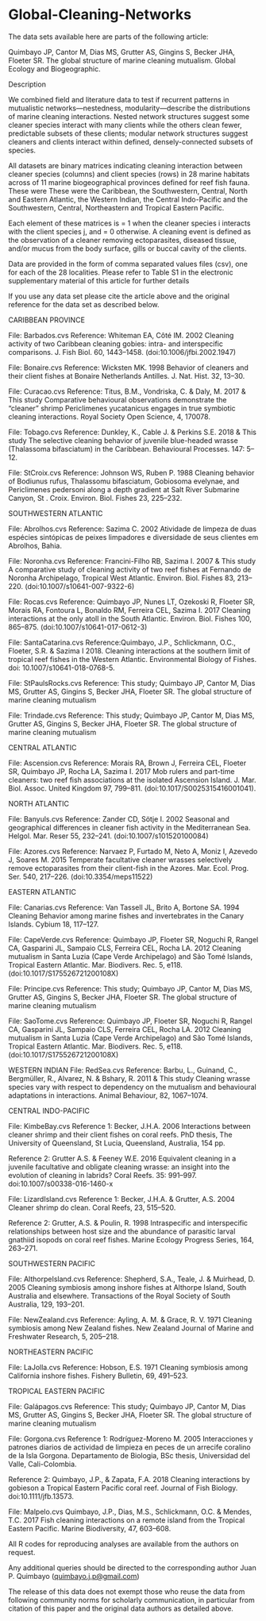 # Global-Cleaning-Networks

The data sets available here are parts of the following article:

Quimbayo JP, Cantor M, Dias MS, Grutter AS, Gingins S, Becker JHA, Floeter SR. The global structure of marine cleaning mutualism. Global Ecology and Biogeographic. 


Description

We combined field and literature data to test if recurrent patterns in mutualistic networks—nestedness,
modularity—describe the distributions of marine cleaning interactions. Nested network structures suggest 
some cleaner species interact with many clients while the others clean fewer, predictable subsets of these clients; 
modular network structures suggest cleaners and clients interact within defined, densely-connected subsets of species. 

All datasets are binary matrices indicating cleaning interaction between cleaner species (columns) 
and client species (rows) in 28 marine habitats across of 11 marine biogeographical provinces defined for reef fish fauna.
These were These were the Caribbean, the Southwestern, Central, North and Eastern Atlantic, the Western Indian,
the Central Indo-Pacific and the Southwestern, Central, Northeastern and Tropical Eastern Pacific.

Each element of these matrices is = 1 when the cleaner species i interacts with the client species j, 
and  = 0 otherwise. A cleaning event is defined as the observation of a cleaner removing ectoparasites, 
diseased tissue, and/or mucus from the body surface, gills or buccal cavity of the clients.

Data are provided in the form of comma separated values files (csv), one for each of the 28 localities.
Please refer to Table S1 in the electronic supplementary material of this article for further details


If you use any data set please cite the article above and the original reference for the data 
set as described below.

CARIBBEAN PROVINCE

File: Barbados.cvs
Reference: Whiteman EA, Côté IM. 2002 
Cleaning activity of two Caribbean cleaning gobies: intra- and interspecific comparisons. 
J. Fish Biol. 60, 1443–1458. (doi:10.1006/jfbi.2002.1947)

File: Bonaire.cvs
Reference: Wicksten MK. 1998 
Behavior of cleaners and their client fishes at Bonaire Netherlands Antilles. 
J. Nat. Hist. 32, 13–30. 

File: Curacao.cvs
Reference: Titus, B.M., Vondriska, C. & Daly, M. 2017 & This study
Comparative behavioural observations demonstrate the “cleaner” shrimp Periclimenes yucatanicus engages in true 
symbiotic cleaning interactions. 
Royal Society Open Science, 4, 170078.

File: Tobago.cvs
Reference: Dunkley, K., Cable J. & Perkins S.E. 2018 & This study 
The selective cleaning behavior of juvenile blue-headed wrasse (Thalassoma bifasciatum) in the Caribbean. 
Behavioural Processes. 147: 5–12.

File: StCroix.cvs
Reference: Johnson WS, Ruben P. 1988 
Cleaning behavior of Bodiunus rufus, Thalassomu bifasciatum, 
Gobiosoma evelynae, and Periclimenes pedersoni along a depth gradient at Salt River 
Submarine Canyon, St . Croix. Environ. Biol. Fishes 23, 225–232.

SOUTHWESTERN ATLANTIC

File: Abrolhos.cvs
Reference: Sazima C. 2002 
Atividade de limpeza de duas espécies sintópicas de peixes limpadores e 
diversidade de seus clientes em Abrolhos, Bahia. 

File: Noronha.cvs
Reference: Francini-Filho RB, Sazima I. 2007 & This study
A comparative study of cleaning activity of two reef fishes at Fernando de Noronha Archipelago, Tropical West Atlantic. 
Environ. Biol. Fishes 83, 213–220. (doi:10.1007/s10641-007-9322-6)

File: Rocas.cvs
Reference: Quimbayo JP, Nunes LT, Ozekoski R, Floeter SR, Morais RA, Fontoura L, Bonaldo RM, Ferreira CEL, Sazima I. 2017
Cleaning interactions at the only atoll in the South Atlantic. 
Environ. Biol. Fishes 100, 865–875. (doi:10.1007/s10641-017-0612-3)

File: SantaCatarina.cvs
Reference:Quimbayo, J.P., Schlickmann, O.C., Floeter, S.R. & Sazima I 2018. 
Cleaning interactions at the southern limit of tropical reef fishes in the Western Atlantic. 
Environmental Biology of Fishes. doi: 10.1007/s10641-018-0768-5.

File: StPaulsRocks.cvs
Reference: This study; Quimbayo JP, Cantor M, Dias MS, Grutter AS, Gingins S, Becker JHA, Floeter SR.
The global structure of marine cleaning mutualism

File: Trindade.cvs
Reference: This study; Quimbayo JP, Cantor M, Dias MS, Grutter AS, Gingins S, Becker JHA, Floeter SR.
The global structure of marine cleaning mutualism

CENTRAL ATLANTIC

File: Ascension.cvs
Reference: Morais RA, Brown J, Ferreira CEL, Floeter SR, Quimbayo JP, Rocha LA, Sazima I. 2017 
Mob rulers and part-time cleaners: two reef fish associations at the isolated Ascension Island. 
J. Mar. Biol. Assoc. United Kingdom 97, 799–811. (doi:10.1017/S0025315416001041).

NORTH ATLANTIC

File: Banyuls.cvs 
Reference: Zander CD, Sötje I. 2002 
Seasonal and geographical differences in cleaner fish activity in the Mediterranean Sea. 
Helgol. Mar. Reser 55, 232–241. (doi:10.1007/s101520100084)

File: Azores.cvs
Reference: Narvaez P, Furtado M, Neto A, Moniz I, Azevedo J, Soares M. 2015 
Temperate facultative cleaner wrasses selectively remove ectoparasites from their client-fish in the Azores. 
Mar. Ecol. Prog. Ser. 540, 217–226. (doi:10.3354/meps11522)

EASTERN ATLANTIC

File: Canarias.cvs
Reference: Van Tassell JL, Brito A, Bortone SA. 1994 
Cleaning Behavior among marine fishes and invertebrates in the Canary Islands. 
Cybium 18, 117–127. 

File: CapeVerde.cvs
Reference: Quimbayo JP, Floeter SR, Noguchi R, Rangel CA, Gasparini JL, Sampaio CLS, Ferreira CEL, Rocha LA. 2012
Cleaning mutualism in Santa Luzia (Cape Verde Archipelago) and São Tomé Islands, Tropical Eastern Atlantic. Mar. 
Biodivers. Rec. 5, e118. (doi:10.1017/S175526721200108X)

File: Principe.cvs
Reference: This study; Quimbayo JP, Cantor M, Dias MS, Grutter AS, Gingins S, Becker JHA, Floeter SR.
The global structure of marine cleaning mutualism


File: SaoTome.cvs
Reference: Quimbayo JP, Floeter SR, Noguchi R, Rangel CA, Gasparini JL, Sampaio CLS, Ferreira CEL, Rocha LA. 2012
Cleaning mutualism in Santa Luzia (Cape Verde Archipelago) and São Tomé Islands, Tropical Eastern Atlantic. 
Mar. Biodivers. Rec. 5, e118. (doi:10.1017/S175526721200108X)

WESTERN INDIAN
File: RedSea.cvs
Reference: Barbu, L., Guinand, C., Bergmüller, R., Alvarez, N. & Bshary, R. 2011 & This study
Cleaning wrasse species vary with respect to dependency on the mutualism and behavioural adaptations in interactions. 
Animal Behaviour, 82, 1067–1074.

CENTRAL INDO-PACIFIC

File: KimbeBay.cvs
Reference 1: Becker, J.H.A. 2006 
Interactions between cleaner shrimp and their client fishes on coral reefs. 
PhD thesis, The University of Queensland, St Lucia, Queensland, Australia, 154 pp. 

Reference 2: Grutter A.S. & Feeney W.E. 2016 
Equivalent cleaning in a juvenile facultative and obligate cleaning wrasse: an insight into the evolution of 
cleaning in labrids? 
Coral Reefs. 35: 991–997. doi:10.1007/s00338-016-1460-x

File: LizardIsland.cvs
Reference 1: Becker, J.H.A. & Grutter, A.S. 2004 
Cleaner shrimp do clean. 
Coral Reefs, 23, 515–520.

Reference 2: Grutter, A.S. & Poulin, R. 1998 
Intraspecific and interspecific relationships between host size and the abundance of parasitic larval gnathiid isopods
on coral reef fishes. 
Marine Ecology Progress Series, 164, 263–271.

SOUTHWESTERN PACIFIC

File: AlthorpeIsland.cvs
Reference: Shepherd, S.A., Teale, J. & Muirhead, D. 2005
Cleaning symbiosis among inshore fishes at Althorpe Island, South Australia and elsewhere. 
Transactions of the Royal Society of South Australia, 129, 193–201.

File: NewZealand.cvs
Reference: Ayling,  A. M. & Grace, R. V. 1971
Cleaning symbiosis among New Zealand fishes. 
New Zealand Journal of Marine and Freshwater Research, 5, 205–218.

NORTHEASTERN PACIFIC

File: LaJolla.cvs
Reference: Hobson, E.S. 1971
Cleaning symbiosis among California inshore fishes. 
Fishery Bulletin, 69, 491–523.

TROPICAL EASTERN PACIFIC

File: Galápagos.cvs
Reference: This study; Quimbayo JP, Cantor M, Dias MS, Grutter AS, Gingins S, Becker JHA, Floeter SR.
The global structure of marine cleaning mutualism

File: Gorgona.cvs
Reference 1: Rodríguez-Moreno M. 2005
Interacciones y patrones diarios de actividad de limpieza en peces de un arrecife coralino de la Isla Gorgona. 
Departamento de Biologia, BSc thesis, Universidad del Valle, Cali-Colombia.

Reference 2: Quimbayo, J.P., & Zapata, F.A. 2018 
Cleaning interactions by gobieson a Tropical Eastern Pacific coral reef. 
Journal of Fish Biology. doi:10.1111/jfb.13573.

File: Malpelo.cvs
Quimbayo, J.P., Dias, M.S., Schlickmann, O.C. & Mendes, T.C. 2017 
Fish cleaning interactions on a remote island from the Tropical Eastern Pacific.
Marine Biodiversity, 47, 603–608.


All R codes for reproducing analyses are available from the authors on request. 

Any additional queries should be directed to the corresponding author 
Juan P. Quimbayo (quimbayo.j.p@gmail.com)

The release of this data does not exempt those who reuse the data from 
following community norms for scholarly communication, in particular from citation
of this paper and the original data authors as detailed above.
